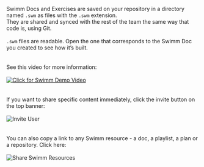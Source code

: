 Swimm Docs and Exercises are saved on your repository in a directory named `.swm` as files with the `.swm` extension. </br> They are shared and synced with the rest of the team the same way that code is, using Git.
</br> </br>
`.swm` files are readable. Open the one that corresponds to the Swimm Doc you created to see how it’s built.
</br> </br> </br>
See this video for more information:
</br> </br>
[![Click for Swimm Demo Video](https://github.com/swimmio/public/blob/master/screenshots/demo6.png?raw=true)](https://youtu.be/ss86XuP3RF8)
</br> </br> </br>
If you want to share specific content immediately, click the invite button on the top banner:
</br> </br>
![Invite User](https://github.com/swimmio/public/blob/master/screenshots/invite.png?raw=true)
</br> </br> </br>
You can also copy a link to any Swimm resource - a doc, a playlist, a plan or a repository. Click here:
</br> </br>
![Share Swimm Resources](https://github.com/swimmio/public/blob/master/screenshots/share.png?raw=true)
</br> </br> </br>
